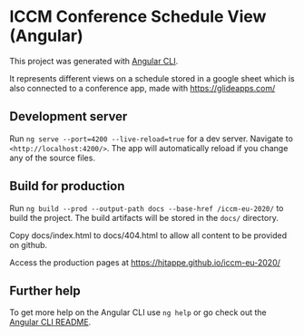 # ICCM Conference Schedule View (Angular)

This project was generated with [Angular CLI](<https://github.com/angular/angular-cli>).

It represents different views on a schedule stored in a google sheet
which is also connected to a conference app, made with <https://glideapps.com/>

## Development server

Run `ng serve --port=4200 --live-reload=true` for a dev server. Navigate to `<http://localhost:4200/>`. The app will automatically reload if you change any of the source files.

## Build for production

Run `ng build --prod --output-path docs --base-href /iccm-eu-2020/` to build the project. The build artifacts will be stored in the `docs/` directory.

Copy docs/index.html to docs/404.html to allow all content to be provided on github.

Access the production pages at <https://hjtappe.github.io/iccm-eu-2020/>

## Further help

To get more help on the Angular CLI use `ng help` or go check out the [Angular CLI README](<https://github.com/angular/angular-cli/blob/master/README.md>).
